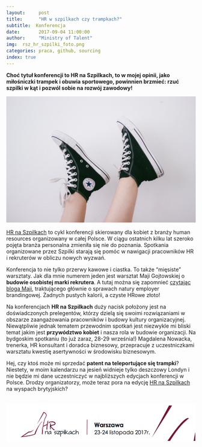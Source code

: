 ```yaml
---
layout:     post
title:      "HR w szpilkach czy trampkach?"
subtitle:  Konferencja
date:       2017-09-04 11:00:00 
author:     "Ministry of Talent"
img:  rsz_hr_szpilki_foto.png
categories: praca, github, sourcing
index: true
---
```


<b>Choć tytuł konferencji to HR na Szpilkach, to w mojej opinii, jako miłośniczki trampek i obuwia sportowego, powinnien brzmieć: rzuć szpilki w kąt i pozwól sobie na rozwój zawodowy! </b>

<img src="/images/rsz_stocksnap_8lncfclz45.jpg" class="img-responsive" alt="Picture">
 


<a href="http://www.hrnaszpilkach.pl/" target="_blank">HR na Szpilkach</a> to cykl konferencji skierowany dla kobiet z branży human resources organizowany w całej Polsce. W ciągu ostatnich kilku lat szeroko pojęta branża personalna zmieniła się nie do poznania. Spotkania organizowane przez Szpilki starają się pomóc w nawigacji pracowników HR i rekruterów w obliczu nowych wyzwań. 


Konferencja to nie tylko przerwy kawowe i ciastka. To także “mięsiste” warsztaty. Jak dla mnie numerem jeden jest warsztat Maji Gojtowskiej o <b>budowie osobistej marki rekrutera</b>. A tutaj można się zapomnieć <a href="https://gojtowska.com/" target="_blank">czytając bloga Maji</a>, traktującego głównie o sprawach natury employer brandingowej. Żadnych pustych kalorii, a czyste HRowe złoto!

Na konferencjach <b>HR na Szpilkach</b> duży nacisk położony jest na doświadczonych prelegentów, którzy dzielą się swoimi rozwiązaniami w obszarze zaangażowania pracowników i budowy kultury organizacyjnej. Niewątpliwie jednak tematem przewodnim spotkań jest niezwykle mi bliski temat jakim jest <b>przywództwo kobiet</b> i nasza rola w budowie organizacji. Na bydgoskim spotkaniu (to już zaraz, 28-29 września!) Magdalena Nowacka, trenerka, HR konsultant i  doradca biznesowy,  przepracuje z uczestniczkami warsztatu kwestię asertywności w środowisku biznesowym. 


Hej, czy ktoś może mi sprzedać <b>patent na teleportujące się trampki</b>?  Niestety, w moim kalendarzu na jesień widnieje tylko deszczowy Londyn i nie będzie mi dane uczestniczyć w najbliższych edycjach konferencji w Polsce. Drodzy organizatorzy, może teraz pora na edycję <a href="http://www.hrnaszpilkach.pl/" target="_blank">HR na Szpilkach</a> na wyspach brytyjskich? 

<br>

<img src="/images/Screen Shot 2017-09-04 at 22.53.42.png" class="img-responsive" alt="Picture">

